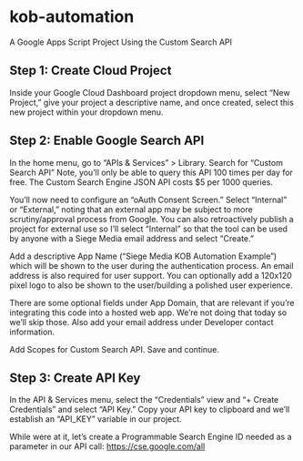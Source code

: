 # kob-automation
A Google Apps Script Project Using the Custom Search API

## Step 1: Create Cloud Project

Inside your Google Cloud Dashboard project dropdown menu, select “New Project,” give your project a descriptive name, and once created, select this new project within your dropdown menu. 

## Step 2: Enable Google Search API

In the home menu, go to “APIs & Services” > Library. Search for “Custom Search API”
Note, you’ll only be able to query this API 100 times per day for free. The Custom Search Engine JSON API costs $5 per 1000 queries.

You’ll now need to configure an “oAuth Consent Screen.” Select “Internal” or “External,” noting that an external app may be subject to more scrutiny/approval process from Google. You can also retroactively publish a project for external use so I’ll select “Internal” so that the tool can be used by anyone with a Siege Media email address and select “Create.”

Add a descriptive App Name (“Siege Media KOB Automation Example”) which will be shown to the user during the authentication process. An email address is also required for user support. You can optionally add a 120x120 pixel logo to also be shown to the user/building a polished user experience.

There are some optional fields under App Domain, that are relevant if you’re integrating this code into a hosted web app. We’re not doing that today so we’ll skip those. Also add your email address under Developer contact information.

Add Scopes for Custom Search API. Save and continue. 

## Step 3: Create API Key

In the API & Services menu, select the “Credentials” view and “+ Create Credentials” and select “API Key.” Copy your API key to clipboard and we’ll establish an “API_KEY” variable in our project. 

While were at it, let’s create a Programmable Search Engine ID needed as a parameter in our API call: https://cse.google.com/all 

